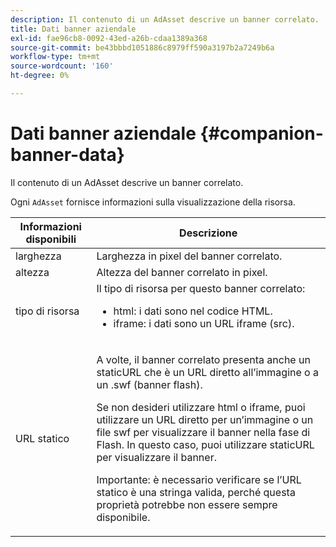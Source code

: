 ```yaml
---
description: Il contenuto di un AdAsset descrive un banner correlato.
title: Dati banner aziendale
exl-id: fae96cb8-0092-43ed-a26b-cdaa1389a368
source-git-commit: be43bbbd1051886c8979ff590a3197b2a7249b6a
workflow-type: tm+mt
source-wordcount: '160'
ht-degree: 0%

---
```


# Dati banner aziendale {#companion-banner-data}

Il contenuto di un AdAsset descrive un banner correlato.

<!--<a id="section_D730B4FD6FD749E9860B6A07FC110552"></a>-->

Ogni `AdAsset` fornisce informazioni sulla visualizzazione della risorsa.

<table id="table_760C885E2DCA4BE983CC57FDA7BD5B14"> 
 <thead> 
  <tr> 
   <th colname="col1" class="entry"> <b>Informazioni disponibili </b></th> 
   <th colname="col2" class="entry"> <b>Descrizione</b> </th> 
  </tr> 
 </thead>
 <tbody> 
  <tr> 
   <td colname="col1"> larghezza </td> 
   <td colname="col2"> Larghezza in pixel del banner correlato. </td> 
  </tr> 
  <tr> 
   <td colname="col1"> altezza </td> 
   <td colname="col2"> Altezza del banner correlato in pixel. </td> 
  </tr> 
  <tr> 
   <td colname="col1"> tipo di risorsa </td> 
   <td colname="col2">Il tipo di risorsa per questo banner correlato: 
    <ul id="ul_A067787FE49E4B6095BE0AC1D447DBB3"> 
     <li id="li_02B7224C67004095B3F6E50FD21E507E">html: i dati sono nel codice HTML. </li> 
     <li id="li_5F37E14472424F808C6094F42009E676">iframe: i dati sono un URL iframe (src). </li> 
    </ul> </td> 
  </tr> 
  <tr> 
   <td colname="col1"> URL statico </td> 
   <td colname="col2"> <p>A volte, il banner correlato presenta anche un <span class="codeph"> staticURL</span> che è un URL diretto all’immagine o a un <span class="codeph"> .swf</span> (banner flash). </p> <p>Se non desideri utilizzare html o iframe, puoi utilizzare un URL diretto per un’immagine o un file swf per visualizzare il banner nella fase di Flash. In questo caso, puoi utilizzare <span class="codeph"> staticURL</span> per visualizzare il banner. </p> <p>Importante: è necessario verificare se l’URL statico è una stringa valida, perché questa proprietà potrebbe non essere sempre disponibile. </p> </td> 
  </tr> 
 </tbody> 
</table>
